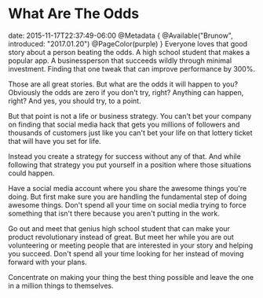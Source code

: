 # What Are The Odds
date: 2015-11-17T22:37:49-06:00
@Metadata {
  @Available("Brunow", introduced: "2017.01.20")
  @PageColor(purple)
}
Everyone loves that good story about a person beating the odds. A high school student that makes a popular app. A businessperson that succeeds wildly through minimal investment. Finding that one tweak that can improve performance by 300%.

Those are all great stories. But what are the odds it will happen to you? Obviously the odds are zero if you don't try, right? Anything can happen, right? And yes, you should try, to a point.

But that point is not a life or business strategy. You can't bet your company on finding that social media hack that gets you millions of followers and thousands of customers just like you can't bet your life on that lottery ticket that will have you set for life.

Instead you create a strategy for success without any of that. And while following that strategy you put yourself in a position where those situations could happen. 

Have a social media account where you share the awesome things you're doing. But first make sure you are handling the fundamental step of doing awesome things. Don't spend all your time on social media trying to force something that isn't there because you aren't putting in the work.

Go out and meet that genius high school student that can make your product revolutionary instead of great. But meet her while you are out volunteering or meeting people that are interested in your story and helping you succeed. Don't spend all your time looking for her instead of moving forward with your plans.

Concentrate on making your thing the best thing possible and leave the one in a million things to themselves.
